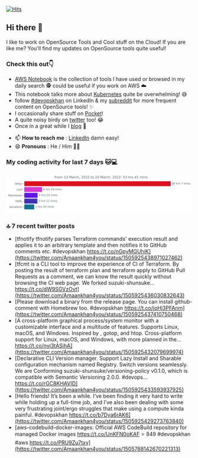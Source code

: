 [![Hits](https://hits.seeyoufarm.com/api/count/incr/badge.svg?url=https%3A%2F%2Fgithub.com%2Fakhan4u%2Fhit-counter&count_bg=%2379C83D&title_bg=%23555555&icon=&icon_color=%23E7E7E7&title=visits&edge_flat=false)](https://hits.seeyoufarm.com)

## Hi there 👋

I like to work on OpenSource Tools and Cool stuff on the Cloud! If you are like me? You'll find my updates on OpenSource tools quite useful!

### Check this out👇

* [AWS Notebook](https://histre.com/public/notebooks/dnllyanu/aws/) is the collection of tools I have used or browsed in my daily search 🕵️ could be useful if you work on AWS ☁️
* This notebook talks more about [Kubernetes](https://histre.com/public/notebooks/6uxdvo3y/kubernetes/) quite be overwhelming! 😅
* follow [#devopskhan](https://www.linkedin.com/feed/hashtag/devopskhan/) on LinkedIn & my [subreddit](https://www.reddit.com/r/devopskhan/) for more frequent content on OpenSource tools! ✨
* I occasionally share stuff on [Pocket](https://getpocket.com/@ej6g8d1dp2829A16a9Tf5d4T6bAMp3d8791rejDe86yem3bm4e14ex4fT4dluk29)!
* A quite noisy birdy on [twitter](https://twitter.com/Amaankhan4you) too! 😂
* Once in a great while I [blog](https://linuxparrot.com/) 😬


- 📫 **How to reach me** : [LinkedIn](https://www.linkedin.com/in/amaan-khan-linux-ninja) damn easy!
- 😄 **Pronouns** : He / Him 🤷‍♂️

### My coding activity for last 7 days 🐱💻

<img src="https://github.com/akhan4u/akhan4u/blob/main/images/stat.svg" alt="Amaan's Wakatime Activity!"/>

### 🔝 7 recent twitter posts
<!-- DEVDOJO:START -->
- [tfnotify tfnotify parses Terraform commands&#39; execution result and applies it to an arbitrary template and then notifies it to GitHub comments etc. #devopskhan https://t.co/nGpyMGUhiK](https://twitter.com/Amaankhan4you/status/1505925438971027462)
- [tfcmt is a CLI tool to improve the experience of CI of Terraform. By posting the result of terraform plan and terraform apply to GitHub Pull Requests as a comment, we can know the result quickly without browsing the CI web page. We forked suzuki-shunsuke… https://t.co/dW9SGVzOvt](https://twitter.com/Amaankhan4you/status/1505925436030832643)
- [Please download a binary from the release page. You can install github-comment with Homebrew too. #devopskhan https://t.co/joHj3PFAnm](https://twitter.com/Amaankhan4you/status/1505925437410750468)
- [A cross-platform graphical process/system monitor with a customizable interface and a multitude of features. Supports Linux, macOS, and Windows. Inspired by , gotop, and htop. Cross-platform support for Linux, macOS, and Windows, with more planned in the… https://t.co/nvi3tASihA](https://twitter.com/Amaankhan4you/status/1505925432079699974)
- [Declarative CLI Version manager. Support Lazy Install and Sharable configuration mechanism named Registry. Switch versions seamlessly. We are Conforming suzuki-shunsuke/versioning-policy v0.1.0, which is compatible with Semantic Versioning 2.0.0. #devops… https://t.co/rGC8KHAVID](https://twitter.com/Amaankhan4you/status/1505925433593937925)
- [Hello friends! It’s been a while. I’ve been finding it very hard to write while holding up a full-time job, and I’ve also been dealing with some very frustrating joint/ergo struggles that make using a compute kinda painful. #devopskhan https://t.co/b7Dya6rAK6](https://twitter.com/Amaankhan4you/status/1505925429273763840)
- [aws-codebuild-docker-images: Official AWS CodeBuild repository for managed Docker images https://t.co/UnKFN0oKAF
⭐️ 849
#devopskhan #aws
https://t.co/PRU9Zu7txy](https://twitter.com/Amaankhan4you/status/1505788142670221313)
<!-- DEVDOJO:END -->

<!-- ![Amaan's GitHub stats](https://github-readme-stats.vercel.app/api?username=akhan4u&count_private=true&show_icons=true&hide=contribs) -->
